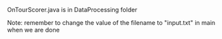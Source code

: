 OnTourScorer.java is in DataProcessing folder

Note: remember to change the value of the filename to "input.txt" in main when we are done
